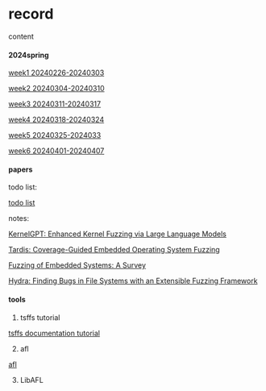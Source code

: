 # record

content


#### 2024spring

[week1 20240226-20240303](./2024spring/week1-20240226-20240303.md)

[week2 20240304-20240310](./2024spring/week2-20240304-20240310.md)

[week3 20240311-20240317](./2024spring/week3-20240311-20240317.md)

[week4 20240318-20240324](./2024spring/week4-20240318-20240324.md)

[week5 20240325-2024033](./2024spring/week5-20240325-20240331.md)

[week6 20240401-20240407](./2024spring/week6-20240401-20240407.md)

#### papers

todo list:

[todo list](./papers/todo-list.md)

notes:

[KernelGPT: Enhanced Kernel Fuzzing via Large Language Models](./papers/KernelGPT:%20Enhanced%20Kernel%20Fuzzing%20via%20Large%20Language%20Models.md)

[Tardis: Coverage-Guided Embedded Operating System Fuzzing](./papers/Tardis:%20Coverage-Guided%20Embedded%20Operating%20System%20Fuzzing.md)

[Fuzzing of Embedded Systems: A Survey](./papers/Fuzzing%20of%20Embedded%20Systems:%20A%20Survey.md)

[Hydra: Finding Bugs in File Systems with an Extensible Fuzzing Framework](./papers/Hydra:%20Finding%20Bugs%20in%20File%20Systems%20with%20an%20Extensible%20Fuzzing%20Framework.md)


#### tools

1. tsffs tutorial

[tsffs documentation tutorial](./coding/tsffs-simics.md)

2. afl

[afl](./coding/afl-tutorial-install-error.md)


3. LibAFL


